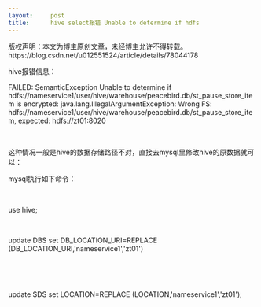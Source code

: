 ```yaml
---
layout:     post
title:      hive select报错 Unable to determine if hdfs
---
```

<div id="article_content" class="article_content clearfix csdn-tracking-statistics" data-pid="blog" data-mod="popu_307" data-dsm="post">
								<div class="article-copyright">
					版权声明：本文为博主原创文章，未经博主允许不得转载。					https://blog.csdn.net/u012551524/article/details/78044178				</div>
								            <link rel="stylesheet" href="https://csdnimg.cn/release/phoenix/template/css/ck_htmledit_views-f76675cdea.css">
						<div class="htmledit_views" id="content_views">
                
<p></p>
<p>hive报错信息：</p>
FAILED: SemanticException Unable to determine if hdfs://nameservice1/user/hive/warehouse/peacebird.db/st_pause_store_item is encrypted: java.lang.IllegalArgumentException: Wrong FS: hdfs://nameservice1/user/hive/warehouse/peacebird.db/st_pause_store_item, expected:
 hdfs://zt01:8020
<p><br></p>
<p>这种情况一般是hive的数据存储路径不对，直接去mysql里修改hive的原数据就可以：</p>
<p>mysql执行如下命令：</p>
<p><br></p>
<p>use hive;</p>
<p><br></p>
<p>update DBS set DB_LOCATION_URI=REPLACE (DB_LOCATION_URI,'nameservice1','zt01')<br></p>
<p><br></p>
<p><br></p>
<p>update SDS set LOCATION=REPLACE (LOCATION,'nameservice1','zt01');<br></p>
            </div>
                </div>